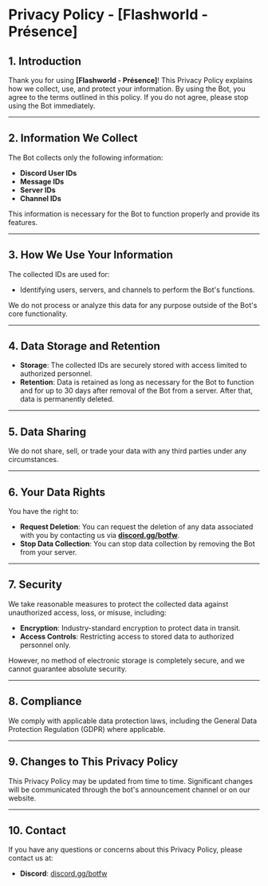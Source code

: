 # Privacy Policy - [Flashworld - Présence]

## 1. Introduction
Thank you for using **[Flashworld - Présence]**! This Privacy Policy explains how we collect, use, and protect your information. By using the Bot, you agree to the terms outlined in this policy. If you do not agree, please stop using the Bot immediately.

---

## 2. Information We Collect
The Bot collects only the following information:
- **Discord User IDs**
- **Message IDs**
- **Server IDs**
- **Channel IDs**

This information is necessary for the Bot to function properly and provide its features.

---

## 3. How We Use Your Information
The collected IDs are used for:
- Identifying users, servers, and channels to perform the Bot's functions.

We do not process or analyze this data for any purpose outside of the Bot's core functionality.

---

## 4. Data Storage and Retention
- **Storage**: The collected IDs are securely stored with access limited to authorized personnel.
- **Retention**: Data is retained as long as necessary for the Bot to function and for up to 30 days after removal of the Bot from a server. After that, data is permanently deleted.

---

## 5. Data Sharing
We do not share, sell, or trade your data with any third parties under any circumstances.

---

## 6. Your Data Rights
You have the right to:
- **Request Deletion**: You can request the deletion of any data associated with you by contacting us via **[discord.gg/botfw](https://discord.gg/botfw)**.
- **Stop Data Collection**: You can stop data collection by removing the Bot from your server.

---

## 7. Security
We take reasonable measures to protect the collected data against unauthorized access, loss, or misuse, including:
- **Encryption**: Industry-standard encryption to protect data in transit.
- **Access Controls**: Restricting access to stored data to authorized personnel only.

However, no method of electronic storage is completely secure, and we cannot guarantee absolute security.

---

## 8. Compliance
We comply with applicable data protection laws, including the General Data Protection Regulation (GDPR) where applicable.

---

## 9. Changes to This Privacy Policy
This Privacy Policy may be updated from time to time. Significant changes will be communicated through the bot's announcement channel or on our website.

---

## 10. Contact
If you have any questions or concerns about this Privacy Policy, please contact us at:
- **Discord**: [discord.gg/botfw](https://discord.gg/botfw)
